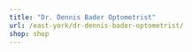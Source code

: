 ```yaml
---
title: "Dr. Dennis Bader Optometrist"
url: /east-york/dr-dennis-bader-optometrist/
shop: shop
---
```

